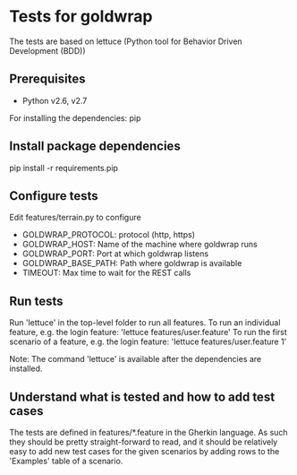 Tests for goldwrap
==================

The tests are based on lettuce (Python tool for Behavior Driven Development (BDD))

Prerequisites
-------------
* Python v2.6, v2.7

For installing the dependencies: pip

Install package dependencies
----------------------------
pip install -r requirements.pip

Configure tests
---------------
Edit features/terrain.py to configure
* GOLDWRAP_PROTOCOL: protocol (http, https)
* GOLDWRAP_HOST: Name of the machine where goldwrap runs
* GOLDWRAP_PORT: Port at which goldwrap listens
* GOLDWRAP_BASE_PATH: Path where goldwrap is available
* TIMEOUT: Max time to wait for the REST calls

Run tests
---------
Run 'lettuce' in the top-level folder to run all features.
To run an individual feature, e.g. the login feature: 'lettuce features/user.feature'
To run the first scenario of a feature, e.g. the login feature: 'lettuce features/user.feature 1'

Note: The command 'lettuce' is available after the dependencies are installed.

Understand what is tested and how to add test cases
---------------------------------------------------
The tests are defined in features/*.feature in the Gherkin language.
As such they should be pretty straight-forward to read, and it should be relatively easy to add
new test cases for the given scenarios by adding rows to the 'Examples' table of a scenario.